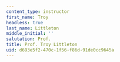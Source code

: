 ```yaml
---
content_type: instructor
first_name: Troy
headless: true
last_name: Littleton
middle_initial: ''
salutation: Prof.
title: Prof. Troy Littleton
uid: d693e5f2-470c-1f56-f86d-91de0cc9645a
---
```

